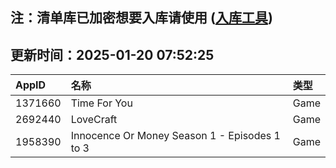 ## 注：清单库已加密想要入库请使用 ([入库工具](https://github.com/BlankTMing/ManifestAutoUpdate/releases))

## 更新时间：2025-01-20 07:52:25
| AppID | 名称 | 类型  |
| :-------------------- | :----------------------------- | :----------- |
| 1371660 | Time For You| Game |
| 2692440 | LoveCraft| Game |
| 1958390 | Innocence Or Money Season 1 - Episodes 1 to 3| Game |
